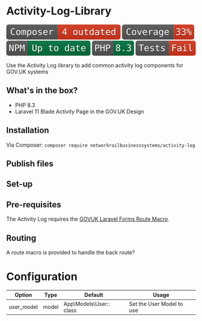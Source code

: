 # Activity-Log-Library

![Composer status](.github/composer.svg)
![Coverage status](.github/coverage.svg)
![NPM status](.github/npm.svg)
![PHP version](.github/php.svg)
![Tests status](.github/tests.svg)

Use the Activity Log library to add common activity log components for GOV.UK systems

## What's in the box?
* PHP 8.3
* Laravel 11 Blade Activity Page in the GOV.UK Design
  
## Installation
Via Composer: `composer require networkrailbusinesssystems/activity-log`

## Publish files

## Set-up

## Pre-requisites
The Activity Log requires the [GOVUK Laravel Forms Route Macro](https://github.com/AnthonyEdmonds/govuk-laravel/blob/main/docs/forms.md).

## Routing
A route macro is provided to handle the back route?

# Configuration
|   Option   | Type  |         Default         |           Usage         |
| -----------| ----  | ------------------------| ------------------------|
| user_model | model | App\Models\User:: class | Set the User Model to use




